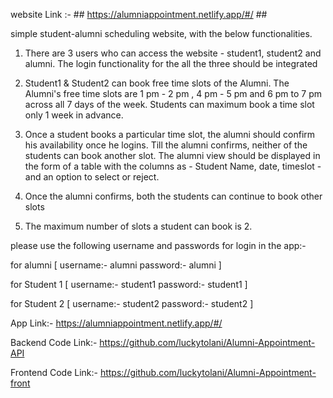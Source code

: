 website Link :- ## https://alumniappointment.netlify.app/#/ ##


simple student-alumni scheduling website, with the below functionalities.

1) There are 3 users who can access the website - student1, student2 and alumni. The login functionality for the all the three should be integrated

2) Student1 & Student2 can book free time slots of the Alumni. The Alumni's free time slots are 1 pm - 2 pm , 4 pm - 5 pm and 6 pm to 7 pm across all 7 days of the week. Students can maximum book a time slot only 1 week in advance.

3) Once a student books a particular time slot, the alumni should confirm his availability once he logins. Till the alumni confirms, neither of the students can book another slot. The alumni view should be displayed in the form of a table with the columns as - Student Name, date, timeslot - and an option to select or reject.

4) Once the alumni confirms, both the students can continue to book other slots

5) The maximum number of slots a student can book is 2.





please use the following username and passwords for login in the app:-

for alumni [
username:-    alumni
password:-     alumni
] 

for Student 1 [
username:-    student1
password:-     student1
] 

for Student 2 [
username:-    student2
password:-     student2
] 

App Link:- https://alumniappointment.netlify.app/#/

Backend Code Link:- https://github.com/luckytolani/Alumni-Appointment-API

Frontend Code Link:- https://github.com/luckytolani/Alumni-Appointment-front
